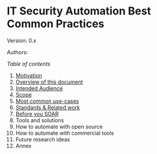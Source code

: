 # IT Security Automation Best Common Practices

Version: 0.x

Authors: <insert authors list>



*Table of contents*
1. [Motivation](bcp-guide/motivation.md)
2. [Overview of this document](bcp-guide/overview)
3. [Intended Audience](bcp-guide/intended_audience)
4. [Scope](bcp-guide/scope)
5. [Most common use-cases](bcp-guide/use-cases/)
6. [Standards & Related work](bcp-guide/standards_and_related_work)
7. [Before you SOAR](bcp-guide/before_you_soar)
8. Tools and solutions
9. How to automate with open source
10. How to automate with commercial tools
11. Future research ideas
12. Annex
 
